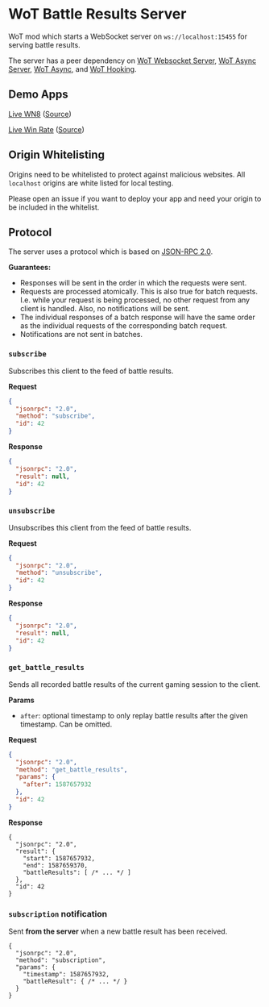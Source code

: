 # WoT Battle Results Server
WoT mod which starts a WebSocket server on `ws://localhost:15455` for serving battle results.

The server has a peer dependency on [WoT Websocket Server](https://github.com/lgfrbcsgo/wot-websocket-server),
[WoT Async Server](https://github.com/lgfrbcsgo/wot-async-server), 
[WoT Async](https://github.com/lgfrbcsgo/wot-async), and [WoT Hooking](https://github.com/lgfrbcsgo/wot-hooking).


## Demo Apps
[Live WN8](https://lgfrbcsgo.github.io/wot-live-wn8/) ([Source](https://github.com/lgfrbcsgo/wot-live-wn8))

[Live Win Rate](https://lgfrbcsgo.github.io/wot-live-win-rate/) ([Source](https://github.com/lgfrbcsgo/wot-live-win-rate))

## Origin Whitelisting
Origins need to be whitelisted to protect against malicious websites.
All `localhost` origins are white listed for local testing.
 
Please open an issue if you want to deploy your app and need your origin to be included in the whitelist.


## Protocol
The server uses a protocol which is based on [JSON-RPC 2.0](https://www.jsonrpc.org/specification).

**Guarantees:**
- Responses will be sent in the order in which the requests were sent.
- Requests are processed atomically. This is also true for batch requests. 
  I.e. while your request is being processed, no other request from any client is handled.
  Also, no notifications will be sent.
- The individual responses of a batch response will have the same order as the individual requests of 
  the corresponding batch request.
- Notifications are not sent in batches.

### `subscribe`
Subscribes this client to the feed of battle results.

**Request**
```json
{
  "jsonrpc": "2.0",
  "method": "subscribe",
  "id": 42
}
```
**Response**
```json
{
  "jsonrpc": "2.0",
  "result": null,
  "id": 42
}
```

### `unsubscribe`
Unsubscribes this client from the feed of battle results.

**Request**
```json
{
  "jsonrpc": "2.0",
  "method": "unsubscribe",
  "id": 42
}
```
**Response**
```json
{
  "jsonrpc": "2.0",
  "result": null,
  "id": 42
}
```

### `get_battle_results`
Sends all recorded battle results of the current gaming session to the client.

**Params**
 - `after`: optional timestamp to only replay battle results after the given timestamp. Can be omitted.

**Request**
```json
{
  "jsonrpc": "2.0",
  "method": "get_battle_results",
  "params": {
    "after": 1587657932
  },
  "id": 42
}
```

**Response**
```json5
{
  "jsonrpc": "2.0",
  "result": {
    "start": 1587657932,
    "end": 1587659370,
    "battleResults": [ /* ... */ ]
  },
  "id": 42
}
```

### `subscription` notification
Sent **from the server** when a new battle result has been received. 
```json5
{
  "jsonrpc": "2.0",
  "method": "subscription",
  "params": {
    "timestamp": 1587657932,
    "battleResult": { /* ... */ }
  }
}
```    

